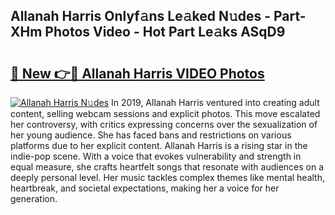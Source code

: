 ## Allanah Harris Onlyf𝚊ns Le𝚊ked N𝚞des - Part-XHm Photos Video - Hot Part Le𝚊ks ASqD9

# <h2><a href="http://ac24291.deff.icu/?id=Allanah+Harris">🔗 New 👉🔴 Allanah Harris VIDEO Photos</a></h2>

[![Allanah Harris N𝚞des](https://i.imgur.com/rIISA9y.gif)](http://ac24291.deff.icu/?id=Allanah+Harris)
In 2019, Allanah Harris ventured into creating adult content, selling webcam sessions and explicit photos. This move escalated her controversy, with critics expressing concerns over the sexualization of her young audience. She has faced bans and restrictions on various platforms due to her explicit content. Allanah Harris is a rising star in the indie-pop scene. With a voice that evokes vulnerability and strength in equal measure, she crafts heartfelt songs that resonate with audiences on a deeply personal level. Her music tackles complex themes like mental health, heartbreak, and societal expectations, making her a voice for her generation.

